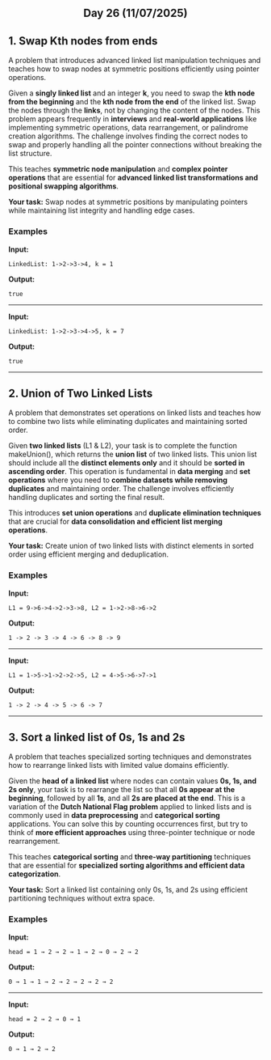 <h2 align="center">Day 26 (11/07/2025)</h2>

## 1. Swap Kth nodes from ends
A problem that introduces advanced linked list manipulation techniques and teaches how to swap nodes at symmetric positions efficiently using pointer operations.

Given a **singly linked list** and an integer **k**, you need to swap the **kth node from the beginning** and the **kth node from the end** of the linked list. Swap the nodes through the **links**, not by changing the content of the nodes. This problem appears frequently in **interviews** and **real-world applications** like implementing symmetric operations, data rearrangement, or palindrome creation algorithms. The challenge involves finding the correct nodes to swap and properly handling all the pointer connections without breaking the list structure.

This teaches **symmetric node manipulation** and **complex pointer operations** that are essential for **advanced linked list transformations and positional swapping algorithms**.

**Your task:** Swap nodes at symmetric positions by manipulating pointers while maintaining list integrity and handling edge cases.

### Examples

**Input:**
```
LinkedList: 1->2->3->4, k = 1
```
**Output:**
```
true
```

---

**Input:**
```
LinkedList: 1->2->3->4->5, k = 7
```
**Output:**
```
true
```

---

## 2. Union of Two Linked Lists
A problem that demonstrates set operations on linked lists and teaches how to combine two lists while eliminating duplicates and maintaining sorted order.

Given **two linked lists** (L1 & L2), your task is to complete the function makeUnion(), which returns the **union list** of two linked lists. This union list should include all the **distinct elements only** and it should be **sorted in ascending order**. This operation is fundamental in **data merging** and **set operations** where you need to **combine datasets while removing duplicates** and maintaining order. The challenge involves efficiently handling duplicates and sorting the final result.

This introduces **set union operations** and **duplicate elimination techniques** that are crucial for **data consolidation and efficient list merging operations**.

**Your task:** Create union of two linked lists with distinct elements in sorted order using efficient merging and deduplication.

### Examples

**Input:**
```
L1 = 9->6->4->2->3->8, L2 = 1->2->8->6->2
```
**Output:**
```
1 -> 2 -> 3 -> 4 -> 6 -> 8 -> 9
```

---

**Input:**
```
L1 = 1->5->1->2->2->5, L2 = 4->5->6->7->1
```
**Output:**
```
1 -> 2 -> 4 -> 5 -> 6 -> 7
```

---

## 3. Sort a linked list of 0s, 1s and 2s
A problem that teaches specialized sorting techniques and demonstrates how to rearrange linked lists with limited value domains efficiently.

Given the **head of a linked list** where nodes can contain values **0s, 1s, and 2s only**, your task is to rearrange the list so that all **0s appear at the beginning**, followed by all **1s**, and all **2s are placed at the end**. This is a variation of the **Dutch National Flag problem** applied to linked lists and is commonly used in **data preprocessing** and **categorical sorting** applications. You can solve this by counting occurrences first, but try to think of **more efficient approaches** using three-pointer technique or node rearrangement.

This teaches **categorical sorting** and **three-way partitioning** techniques that are essential for **specialized sorting algorithms and efficient data categorization**.

**Your task:** Sort a linked list containing only 0s, 1s, and 2s using efficient partitioning techniques without extra space.

### Examples

**Input:**
```
head = 1 → 2 → 2 → 1 → 2 → 0 → 2 → 2
```
**Output:**
```
0 → 1 → 1 → 2 → 2 → 2 → 2 → 2
```

---

**Input:**
```
head = 2 → 2 → 0 → 1
```
**Output:**
```
0 → 1 → 2 → 2
```
